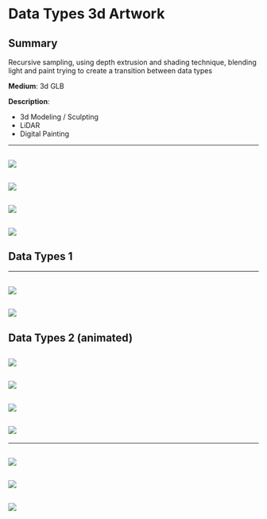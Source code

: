 # Data Types 3d Artwork

## Summary

Recursive sampling, using depth extrusion and shading technique, blending light and paint trying to create a transition between data types

**Medium**: 3d GLB

**Description**: 
* 3d Modeling / Sculpting
* LiDAR 
* Digital Painting


---
![](https://i.imgur.com/laI3Q0P.png)
---

![](https://i.imgur.com/nHvzk35.png)
---

![](https://i.imgur.com/lOHTFhP.png)
---

![](https://i.imgur.com/LP8fnFS.png)
---

## Data Types 1
---

![](https://i.imgur.com/Fkv2mXu.png)
---

![](https://i.imgur.com/Q7JHley.png)
---


## Data Types 2 (animated)
![](https://i.imgur.com/4gWQQmB.jpg)
---

![](https://i.imgur.com/Q9EyK8J.png)
---

![](https://i.imgur.com/9re2Scf.png)
---

![](https://i.imgur.com/8paEUgf.gif)
---

---
![](https://i.imgur.com/8rE07Z3.png)
---

![](https://i.imgur.com/E8fsCmU.png)
---

![](https://i.imgur.com/M9M9KoY.jpg)
---
